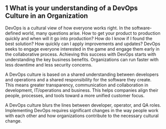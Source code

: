 ## 1 What is your understanding of a DevOps Culture in an Organization


DevOps is a cultural view of how everyone works right. In the software-defined world, many questions arise. How to get your product to production quickly and when will it go into production? How do I know if I found the best solution? How quickly can I apply improvements and updates? DevOps seeks to engage everyone interested in the game and engage them early  in the collaborative process. Achieving this success with DevOps starts with understanding the key business benefits. Organizations can run faster with less downtime and less security concerns.

A DevOps culture is based on a shared understanding between developers and operations and a shared responsibility for the software they create. This means greater transparency, communication and collaboration in development, IT/operations and business. This helps companies align their people, processes, and tools toward a more unified customer focus. 

A DevOps culture blurs the lines between developer, operator, and QA roles. Implementing DevOps requires  significant changes in the way people work with each other and how organizations contribute to the necessary cultural change.